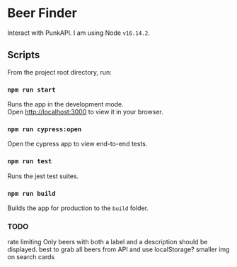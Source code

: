 # Beer Finder

Interact with PunkAPI. I am using Node `v16.14.2`.

## Scripts

From the project root directory, run:

### `npm run start`

Runs the app in the development mode.\
Open [http://localhost:3000](http://localhost:3000) to view it in your browser.

### `npm run cypress:open`

Open the cypress app to view end-to-end tests.

### `npm run test`

Runs the jest test suites.

### `npm run build`

Builds the app for production to the `build` folder.

### TODO

rate limiting
Only beers with both a label and a description should be displayed.
best to grab all beers from API and use localStorage?
smaller img on search cards
